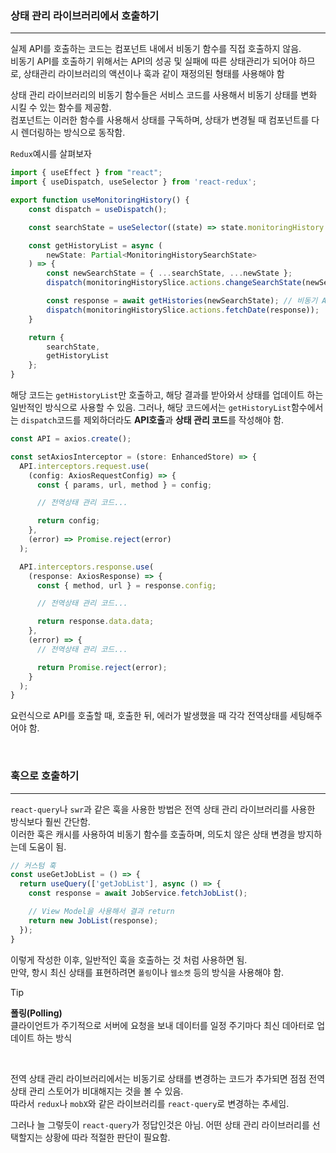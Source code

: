 ### 상태 관리 라이브러리에서 호출하기
---
실제 API를 호출하는 코드는 컴포넌트 내에서 비동기 함수를 직접 호출하지 않음. <br />
비동기 API를 호출하기 위해서는 API의 성공 및 실패에 따른 상태관리가 되어야 하므로, 상태관리 라이브러리의 액션이나 훅과 같이 재정의된 형태를 사용해야 함

상태 관리 라이브러리의 비동기 함수들은 서비스 코드를 사용해서 비동기 상태를 변화 시킬 수 있는 함수를 제공함.<br />
컴포넌트는 이러한 함수를 사용해서 상태를 구독하며, 상태가 변경될 때 컴포넌트를 다시 렌더링하는 방식으로 동작함.

`Redux`예시를 살펴보자
```ts
import { useEffect } from "react";
import { useDispatch, useSelector } from 'react-redux';

export function useMonitoringHistory() {
    const dispatch = useDispatch();

    const searchState = useSelector((state) => state.monitoringHistory.searchState);

    const getHistoryList = async (
        newState: Partial<MonitoringHistorySearchState>
    ) => {
        const newSearchState = { ...searchState, ...newState };
        dispatch(monitoringHistorySlice.actions.changeSearchState(newSearchState));

        const response = await getHistories(newSearchState); // 비동기 API 호출
        dispatch(monitoringHistorySlice.actions.fetchDate(response));
    }

    return {
        searchState,
        getHistoryList
    };
}
```
해당 코드는 `getHistoryList`만 호출하고, 해당 결과를 받아와서 상태를 업데이트 하는 일반적인 방식으로 사용할 수 있음. 그러나, 해당 코드에서는 `getHistoryList`함수에서는 `dispatch`코드를 제외하더라도 **API호출**과 **상태 관리 코드**를 작성해야 함.

```ts
const API = axios.create();

const setAxiosInterceptor = (store: EnhancedStore) => {
  API.interceptors.request.use(
    (config: AxiosRequestConfig) => {
      const { params, url, method } = config;

      // 전역상태 관리 코드...

      return config;
    },
    (error) => Promise.reject(error)
  );

  API.interceptors.response.use(
    (response: AxiosResponse) => {
      const { method, url } = response.config;

      // 전역상태 관리 코드...

      return response.data.data;
    },
    (error) => {
      // 전역상태 관리 코드...

      return Promise.reject(error);
    }
  );
}
```
요런식으로 API를 호출할 때, 호출한 뒤, 에러가 발생했을 때 각각 전역상태를 세팅해주어야 함.

<br />

### 훅으로 호출하기
---
`react-query`나 `swr`과 같은 훅을 사용한 방법은 전역 상태 관리 라이브러리를 사용한 방식보다 훨씬 간단함. <br />
이러한 훅은 캐시를 사용하여 비동기 함수를 호출하며, 의도치 않은 상태 변경을 방지하는데 도움이 됨.

```ts
// 커스텀 훅
const useGetJobList = () => {
  return useQuery(['getJobList'], async () => {
    const response = await JobService.fetchJobList();

    // View Model을 사용해서 결과 return
    return new JobList(response);
  });
}
```
이렇게 작성한 이후, 일반적인 훅을 호출하는 것 처럼 사용하면 됨. <br />
만약, 항시 최신 상태를 표현하려면 `폴링`이나 `웹소켓` 등의 방식을 사용해야 함.

> [!TIP]
> **폴링(Polling)** <br />
> 클라이언트가 주기적으로 서버에 요청을 보내 데이터를 일정 주기마다 최신 데아터로 업데이트 하는 방식

<br />

전역 상태 관리 라이브러리에서는 비동기로 상태를 변경하는 코드가 추가되면 점점 전역 상태 관리 스토어가 비대해지는 것을 볼 수 있음. <br />
따라서 `redux`나 `mobX`와 같은 라이브러리를 `react-query`로 변경하는 추세임.

그러나 늘 그렇듯이 `react-query`가 정답인것은 아님. 어떤 상태 관리 라이브러리를 선택할지는 상황에 따라 적절한 판단이 필요함.
